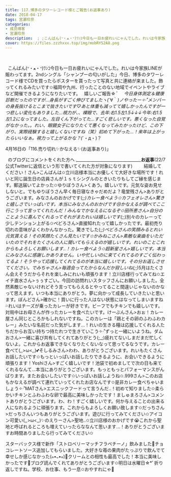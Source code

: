 ```yaml
---
title: 117.博多のタワーレコード様とご報告(お返事あり)
date: 2018-04-17
tags: 宮瀬玲奈
categories: 
- 成员博客
- 宮瀬玲奈
description:  ; ;こんばん(ᐡ・ﻌ・ᐡ)ﾜﾝｺ今日も一日お疲れいにゃんでした。れいは今家族LINEが賑わってます。2ndシングル「シャンプーの匂いがした」今日、博多のタワーレコード様でCDを買ったらポスターを貰っ...
cover: https://files.zzzhxxx.top/img/mobRY52A8.png 
---
```



 

 
こんばん(ᐡ・ﻌ・ᐡ)ﾜﾝｺ今日も一日お疲れいにゃんでした。れいは今家族LINEが賑わってます。2ndシングル「シャンプーの匂いがした」今日、博多のタワーレコード様でCDを買ったらポスターを貰ったって写真と共に連絡が来ました。飾ってくれるみたいです✩福岡や九州、行ったことのない地域でイベントやライブなど開催できるようになりたいです。
 
嬉しいご報告☆*ﾟ
 
 
今日身体測定＆健康診断だったのですが...身長がすごく伸びてましたヽ(*´∀｀*)ノやったー✧‧˚メンバーの身長抜けるとこまで抜きたいです♡あと体重も減ってて嬉しかったんですが一つ悲しい変化もありました...視力が、、裸眼で、去年:右1.5左1.5↓↓↓今年:右1.5左1.2になってました。左目くん下がってた...すごく悲しいです。悪くなった自覚がなかった。。れい、眼鏡女子になりたくて悪くなってみたかったけど、この下がり、実際経験すると嬉しくないですね（笑）初めて下がった…！来年は上がったらいいなぁ。視力って上がるかな？(*´・д・)？



4月16日の「116.売り切れ✨かなえる✨(お返事あり)」

 
のブログにコメントをくれた方へ
____________________________________________お返事____________(22/7公式Twitterに返信という形で書いてくれた方が対象になります)
 
 
 
 
結婚してください！さん>こんばんは✩立川店様本当にお優しくて大好きな場所です！れいと同じ誕生日の店員さんが１ｓｔシングルのときいたりもしてご縁を感じます。郵送届いてよかった✩ゆりぼうさん>くあう。嬉しいです。元気な姿お見せしないと。でもゆりぼうさん早く毎日寝なきゃだめだよ？竜堂残さん>ありがとうございます。みなさんのおかげです(;_;)カレー食べよう✩カフェオレさん>驚きと嬉しさでいっぱいです。本当にみなさんのおかげです😢かなえるが調べてここ行こうって言ってくれたんだ！みんなでかなえるになるぞ✩田所恵さん>自分のことように喜んでくれるってそれがまたれいは嬉しいです(;_;)別々のカレーって少しテンション上がる✩ぺどろさん>直接知れたって嬉しかったです。最初売り切れの意味がよくわかんなかった。驚きでした(;_;)ぺどろさんの笑顔みるとれい元気貰える！その笑顔たくさん見たいです✩かみねこさん>素敵な楽曲をいただいたのでそれをたくさんの人に聞いてもらえるのが嬉しいです。れいのことこれからもよろしくお願いします..！カレー食べよう✩超新星さん>嬉しいです。本当にみなさんに感謝しかありません。いや忙しいのに来てくれてるのすごく伝わってるよ！そうやって応援してくれてるのが本当に嬉しいです。その分お返しさせてください。でみちゃさん>毎週会ってたからなんだか寂しいね(;_;)5月はたくさん会えそうだからそれを楽しみにれいも頑張ります！立川店様行ってみてね✩エイチ直水さん>ぅぅすごい。今回の訪問れいスタッフさんにお願いしました。全然素敵じゃないけれどそう言ってもらえるとやってること間違いじゃないのかなって思えます。いつも本当にありがとう。夢に向かって成長していきたいと思います。ぼんどさん>確かに！買いに行った人はない状態にはなってしまいますね💦れいはチーズが乗ったカレーが好きです。ビーフでもチキンでも嬉しいです。対局中はお母さんが作ったカレーを食べたいです。けーぶんさん>おぉ！カレー屋さん同じところかもしれないですね。このカレーは「鶏とその卵のふわふわカレー」みたいな名前だった気がします…！れいの生きる糧は応援してくれる人たちだからお互い持ちつ持たれつで生きていこう✧‧˚ずっと一緒にいようね。ダムおさん>一緒に喜び共有してくれてありがとう(;_;)疲れてないしまだまだ忙しくないよ。これからお返事できなくなりたくないなって思ってるなうです。カレー食べて(,,>ω<,,)💕そしるみさん>わわ、ありがとうございます。れいもたくさんお話したいです✩もっといっぱいお話したりできるように、お会いできるように頑張ります！Yoshiさん>すごく嬉しいです！池袋で初めましてで次の日も来てくれるなんて...本当にありがとうございます。もっともっとパフォーマンスがんばります。またお会いしたいです✩いっぱいお話しようね✩.999さん>このお店もかなえるが調べて連れていってくれたお店なんです✩是非カレー食べちゃいましょう✧‧˚MATさん>エスニックフードって言うんだ..！初めて知りました✩柔らかいチキンとふわふわな卵で最高に美味しかったです！ましゅまろさん>コメントありがとうございます。わ、わ！すごく嬉しいです。何か与えることの出来る人になれるように頑張ります。これからもよろしくお願い致します✩だっちさん>だっちさんいつもありがとうございます。遊びに行ってみてください✩アイコン可愛い(,,>ω<,,)✨のえりーさん>聖地..✩立川店様のおかげです😭これから聖地と呼ばれるところも増えていったらななんて思います...！ありがとうございますお時間ありましたら行ってみてください✩

スターバックス様で新作「ストロベリーマッチフラペチーノ」飲みました💓チョコレートソース追加してもらいました。大好きな苺の果肉がたっぷりで飲んでて幸せしか感じなかった(๑•᎑•๑)💓クリームとの相性も最高でした！本当に美味しかったです💓ブログ読んでくれてありがとうございます✩明日は水曜日☆*ﾟ折り返しですね。学校、お仕事、もう一息✩おやすれにゃ💓




